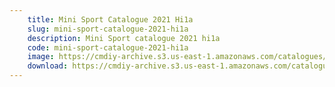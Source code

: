 ```yaml
---
    title: Mini Sport Catalogue 2021 Hi1a
    slug: mini-sport-catalogue-2021-hi1a
    description: Mini Sport catalogue 2021 hi1a
    code: mini-sport-catalogue-2021-hi1a
    image: https://cmdiy-archive.s3.us-east-1.amazonaws.com/catalogues/images/mini-sport-catalogue-2021-hi1a.jpeg
    download: https://cmdiy-archive.s3.us-east-1.amazonaws.com/catalogues/documents/mini-sport-catalogue-2021-hi1a.pdf
---
```

<!-- Content of the page -->

##
